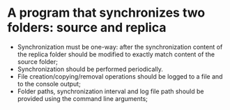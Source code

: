 

# A program that synchronizes two folders: source and replica

- Synchronization must be one-way: after the synchronization content of the 
  replica folder should be modified to exactly match content of the source 
  folder;
- Synchronization should be performed periodically.
- File creation/copying/removal operations should be logged to a file and to the 
  console output;
- Folder paths, synchronization interval and log file path should be provided 
  using the command line arguments; 